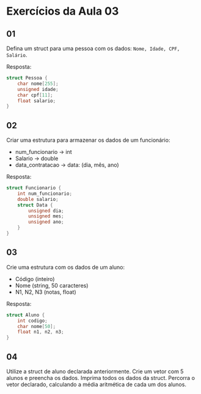 # Exercícios da Aula 03

## 01

Defina um struct para uma pessoa com os dados: `Nome, Idade, CPF, Salário`.

Resposta:
```c
struct Pessoa {
	char nome[255];
	unsigned idade;
	char cpf[11];
	float salario;
}
```

## 02

Criar uma estrutura para armazenar os dados de um funcionário:
- num_funcionario → int
- Salario → double
- data_contratacao → data: (dia, mês, ano)

Resposta:
```c
struct Funcionario {
	int num_funcionario;
	double salario;
	struct Data {
		unsigned dia;
		unsigned mes;
		unsigned ano;
	}
}
```

## 03

Crie uma estrutura com os dados de um aluno:
- Código (inteiro)
- Nome (string, 50 caracteres)
- N1, N2, N3 (notas, float)

Resposta:
```c
struct Aluno {
	int codigo;
	char nome[50];
	float n1, n2, n3;
}
```

## 04

Utilize a struct de aluno declarada anteriormente. Crie um vetor com 5 alunos e preencha os dados. Imprima todos os dados da struct. Percorra o vetor declarado, calculando a média aritmética de cada um dos alunos.


